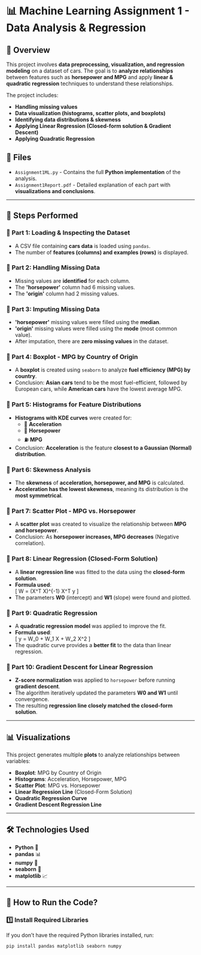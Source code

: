 # 📊 Machine Learning Assignment 1 - Data Analysis & Regression

## 📌 Overview
This project involves **data preprocessing, visualization, and regression modeling** on a dataset of cars. The goal is to **analyze relationships** between features such as **horsepower and MPG** and apply **linear & quadratic regression** techniques to understand these relationships.  

The project includes:
- **Handling missing values**
- **Data visualization (histograms, scatter plots, and boxplots)**
- **Identifying data distributions & skewness**
- **Applying Linear Regression (Closed-form solution & Gradient Descent)**
- **Applying Quadratic Regression**

## 📂 Files
- `Assignment1ML.py` - Contains the full **Python implementation** of the analysis.
- `Assignment1Report.pdf` - Detailed explanation of each part with **visualizations and conclusions**.

---

## 🚀 Steps Performed

### 📌 Part 1: Loading & Inspecting the Dataset
- A CSV file containing **cars data** is loaded using `pandas`.
- The number of **features (columns) and examples (rows)** is displayed.

### 📌 Part 2: Handling Missing Data
- Missing values are **identified** for each column.
- The **'horsepower'** column had 6 missing values.
- The **'origin'** column had 2 missing values.

### 📌 Part 3: Imputing Missing Data
- **'horsepower'** missing values were filled using the **median**.
- **'origin'** missing values were filled using the **mode** (most common value).
- After imputation, there are **zero missing values** in the dataset.

### 📌 Part 4: Boxplot - MPG by Country of Origin
- A **boxplot** is created using `seaborn` to analyze **fuel efficiency (MPG) by country**.
- Conclusion: **Asian cars** tend to be the most fuel-efficient, followed by European cars, while **American cars** have the lowest average MPG.

### 📌 Part 5: Histograms for Feature Distributions
- **Histograms with KDE curves** were created for:
  - 🚗 **Acceleration**
  - 🚙 **Horsepower**
  - ⛽ **MPG**
- Conclusion: **Acceleration** is the feature **closest to a Gaussian (Normal) distribution**.

### 📌 Part 6: Skewness Analysis
- The **skewness** of **acceleration, horsepower, and MPG** is calculated.
- **Acceleration has the lowest skewness**, meaning its distribution is the **most symmetrical**.

### 📌 Part 7: Scatter Plot - MPG vs. Horsepower
- A **scatter plot** was created to visualize the relationship between **MPG and horsepower**.
- Conclusion: As **horsepower increases, MPG decreases** (Negative correlation).

### 📌 Part 8: Linear Regression (Closed-Form Solution)
- A **linear regression line** was fitted to the data using the **closed-form solution**.
- **Formula used**:  
  \[
  W = (X^T X)^{-1} X^T y
  \]
- The parameters **W0** (intercept) and **W1** (slope) were found and plotted.

### 📌 Part 9: Quadratic Regression
- A **quadratic regression model** was applied to improve the fit.
- **Formula used**:  
  \[
  y = W_0 + W_1 X + W_2 X^2
  \]
- The quadratic curve provides a **better fit** to the data than linear regression.

### 📌 Part 10: Gradient Descent for Linear Regression
- **Z-score normalization** was applied to `horsepower` before running **gradient descent**.
- The algorithm iteratively updated the parameters **W0 and W1** until convergence.
- The resulting **regression line closely matched the closed-form solution**.

---

## 📊 Visualizations
This project generates multiple **plots** to analyze relationships between variables:
- **Boxplot**: MPG by Country of Origin
- **Histograms**: Acceleration, Horsepower, MPG
- **Scatter Plot**: MPG vs. Horsepower
- **Linear Regression Line** (Closed-Form Solution)
- **Quadratic Regression Curve**
- **Gradient Descent Regression Line**

---

## 🛠 Technologies Used
- **Python** 🐍
- **pandas** 📊
- **numpy** 🔢
- **seaborn** 🎨
- **matplotlib** 📈

---

## 📎 How to Run the Code?
### 1️⃣ Install Required Libraries
If you don’t have the required Python libraries installed, run:
```sh
pip install pandas matplotlib seaborn numpy
